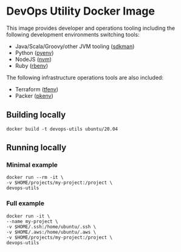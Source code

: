 # DevOps Utility Docker Image
This image provides developer and operations tooling including the following development environments switching tools:
- Java/Scala/Groovy/other JVM tooling ([sdkman](https://sdkman.io))
- Python ([pyenv](https://github.com/pyenv/pyenv))
- NodeJS ([nvm](https://github.com/nvm-sh/nvm))
- Ruby ([rbenv](https://github.com/rbenv/rbenv))

The following infrastructure operations tools are also included:
- Terraform ([tfenv](https://github.com/tfutils/tfenv))
- Packer ([pkenv](https://github.com/iamhsa/pkenv))

## Building locally
```shell
docker build -t devops-utils ubuntu/20.04
```

## Running locally
### Minimal example
```shell
docker run --rm -it \
-v $HOME/projects/my-project:/project \
devops-utils
```

### Full example
```shell
docker run -it \
--name my-project \
-v $HOME/.ssh:/home/ubuntu/.ssh \
-v $HOME/.aws:/home/ubuntu/.aws \
-v $HOME/projects/my-project:/project \
devops-utils
```
